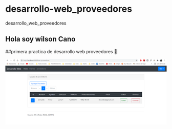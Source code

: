 # desarrollo-web_proveedores
desarrollo_web_proveedores

##  Hola soy wilson Cano 

##primera practica de desarrollo web proveedores  :fox_face:

![me](https://github.com/Wcano74/desarrollo-web_proveedores/blob/main/proveedores.png)

